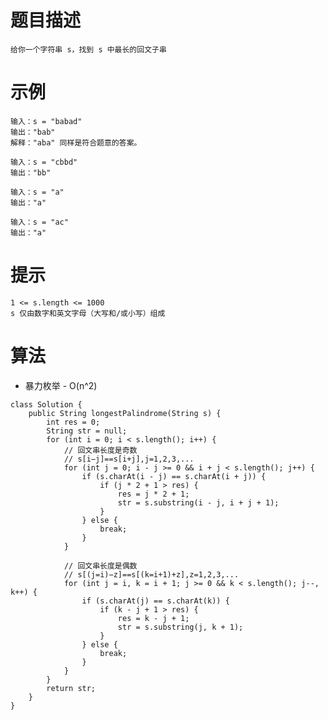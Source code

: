 # 题目描述
	给你一个字符串 s，找到 s 中最长的回文子串

# 示例
    输入：s = "babad"
    输出："bab"
    解释："aba" 同样是符合题意的答案。

    输入：s = "cbbd"
    输出："bb"

    输入：s = "a"
    输出："a"

    输入：s = "ac"
    输出："a"

# 提示
    1 <= s.length <= 1000
    s 仅由数字和英文字母（大写和/或小写）组成

# 算法
* 暴力枚举 - O(n^2)
```
class Solution {
    public String longestPalindrome(String s) {
    	int res = 0;
        String str = null;
        for (int i = 0; i < s.length(); i++) {
        	// 回文串长度是奇数
        	// s[i−j]==s[i+j],j=1,2,3,...
            for (int j = 0; i - j >= 0 && i + j < s.length(); j++) {
                if (s.charAt(i - j) == s.charAt(i + j)) {
                    if (j * 2 + 1 > res) {
                        res = j * 2 + 1;
                        str = s.substring(i - j, i + j + 1);
                    }
                } else {
                	break;
                }
            }
            
            // 回文串长度是偶数
            // s[(j=i)−z]==s[(k=i+1)+z],z=1,2,3,...
            for (int j = i, k = i + 1; j >= 0 && k < s.length(); j--, k++) {
                if (s.charAt(j) == s.charAt(k)) {
                    if (k - j + 1 > res) {
                        res = k - j + 1;
                        str = s.substring(j, k + 1);
                    }
                } else {
                	break;
                }
            }
        }
        return str;
    }
}
```
